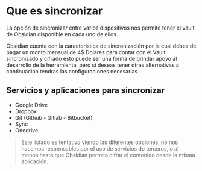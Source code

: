 # Que es sincronizar

La opción de sincronizar entre varios dispositivos nos permite tener el vault de Obsidian disponible en cada uno de ellos. 



Obsidian cuenta con la caracteristica de sincronización por la cual debes de pagar un monto mensual de 4$ Dolares para contar con el Vault sincronizado y cifrado esto puede ser una forma de brindar apoyo al desarrollo de la herramienta, pero si deseas tener otras alternativas a continuación tendras las configuraciones necesarias. 

## Servicios y aplicaciones para sincronizar

* Google Drive
* Dropbox
* Git \(Github - Gitlab - Bitbucket\)
* Sync
* Onedrive

> Este listado es tentativo viendo las diferentes opciones, no nos hacemos responsables por el uso de servicios de terceros, o al menos hasta que Obsidian permita cifrar el contenido desde la misma aplicación.



